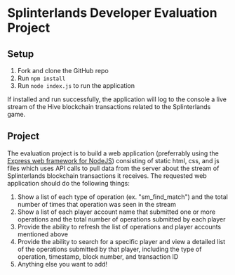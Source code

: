 # Splinterlands Developer Evaluation Project

## Setup

1. Fork and clone the GitHub repo
2. Run `npm install`
3. Run `node index.js` to run the application

If installed and run successfully, the application will log to the console a live stream of the Hive blockchain transactions related to the Splinterlands game.

## Project

The evaluation project is to build a web application (preferrably using the [Express web framework for NodeJS](https://www.npmjs.com/package/express)) consisting of static html, css, and js files which uses API calls to pull data from the server about the stream of Splinterlands blockchain transactions it receives. The requested web application should do the following things:

1. Show a list of each type of operation (ex. "sm_find_match") and the total number of times that operation was seen in the stream
2. Show a list of each player account name that submitted one or more operations and the total number of operations submitted by each player
3. Provide the ability to refresh the list of operations and player accounts mentioned above
4. Provide the ability to search for a specific player and view a detailed list of the operations submitted by that player, including the type of operation, timestamp, block number, and transaction ID
5. Anything else you want to add!
 
